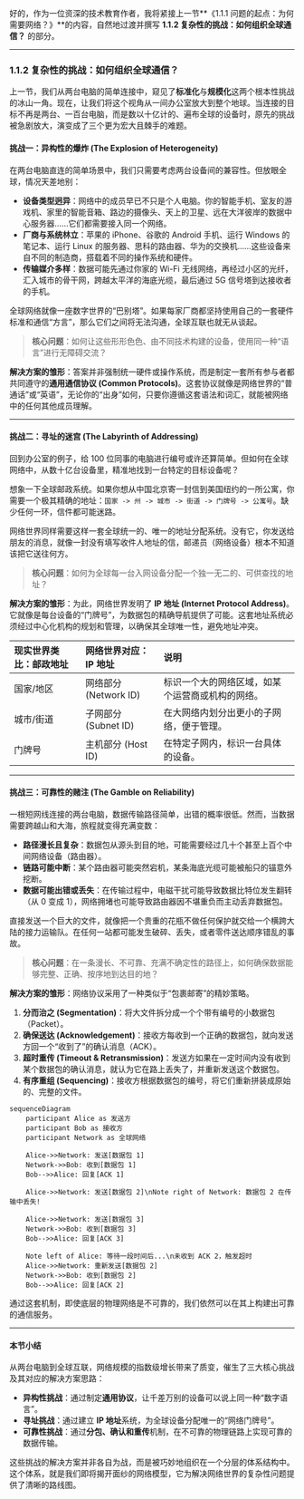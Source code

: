 好的，作为一位资深的技术教育作者，我将紧接上一节**《1.1.1 问题的起点：为何需要网络？》**的内容，自然地过渡并撰写 **1.1.2 复杂性的挑战：如何组织全球通信？** 的部分。

---

### 1.1.2 复杂性的挑战：如何组织全球通信？

上一节，我们从两台电脑的简单连接中，窥见了**标准化**与**规模化**这两个根本性挑战的冰山一角。现在，让我们将这个视角从一间办公室放大到整个地球。当连接的目标不再是两台、一百台电脑，而是数以十亿计的、遍布全球的设备时，原先的挑战被急剧放大，演变成了三个更为宏大且棘手的难题。

#### 挑战一：异构性的爆炸 (The Explosion of Heterogeneity)

在两台电脑直连的简单场景中，我们只需要考虑两台设备间的兼容性。但放眼全球，情况天差地别：

*   **设备类型迥异**：网络中的成员早已不只是个人电脑。你的智能手机、室友的游戏机、家里的智能音箱、路边的摄像头、天上的卫星、远在大洋彼岸的数据中心服务器……它们都需要接入同一个网络。
*   **厂商与系统林立**：苹果的 iPhone、谷歌的 Android 手机、运行 Windows 的笔记本、运行 Linux 的服务器、思科的路由器、华为的交换机……这些设备来自不同的制造商，搭载着不同的操作系统和硬件。
*   **传输媒介多样**：数据可能先通过你家的 Wi-Fi 无线网络，再经过小区的光纤，汇入城市的骨干网，跨越太平洋的海底光缆，最后通过 5G 信号塔到达接收者的手机。

全球网络就像一座数字世界的“巴别塔”。如果每家厂商都坚持使用自己的一套硬件标准和通信“方言”，那么它们之间将无法沟通，全球互联也就无从谈起。

> **核心问题**：如何让这些形形色色、由不同技术构建的设备，使用同一种“语言”进行无障碍交流？

**解决方案的雏形**：答案并非强制统一硬件或操作系统，而是制定一套所有参与者都共同遵守的**通用通信协议 (Common Protocols)**。这套协议就像是网络世界的“普通话”或“英语”，无论你的“出身”如何，只要你遵循这套语法和词汇，就能被网络中的任何其他成员理解。

---

#### 挑战二：寻址的迷宫 (The Labyrinth of Addressing)

回到办公室的例子，给 100 位同事的电脑进行编号或许还算简单。但如何在全球网络中，从数十亿台设备里，精准地找到一台特定的目标设备呢？

想象一下全球邮政系统。如果你想从中国北京寄一封信到美国纽约的一所公寓，你需要一个极其精确的地址：`国家 -> 州 -> 城市 -> 街道 -> 门牌号 -> 公寓号`。缺少任何一环，信件都可能迷路。

网络世界同样需要这样一套全球统一的、唯一的地址分配系统。没有它，你发送给朋友的消息，就像一封没有填写收件人地址的信，邮递员（网络设备）根本不知道该把它送往何方。

> **核心问题**：如何为全球每一台入网设备分配一个独一无二的、可供查找的地址？

**解决方案的雏形**：为此，网络世界发明了 **IP 地址 (Internet Protocol Address)**。它就像是每台设备的“门牌号”，为数据包的精确导航提供了可能。这套地址系统必须经过中心化机构的规划和管理，以确保其全球唯一性，避免地址冲突。

| **现实世界类比：邮政地址** | **网络世界对应：IP 地址** | **说明** |
| :--- | :--- | :--- |
| 国家/地区 | 网络部分 (Network ID) | 标识一个大的网络区域，如某个运营商或机构的网络。 |
| 城市/街道 | 子网部分 (Subnet ID) | 在大网络内划分出更小的子网络，便于管理。 |
| 门牌号 | 主机部分 (Host ID) | 在特定子网内，标识一台具体的设备。 |

---

#### 挑战三：可靠性的赌注 (The Gamble on Reliability)

一根短网线连接的两台电脑，数据传输路径简单，出错的概率很低。然而，当数据需要跨越山和大海，旅程就变得充满变数：

*   **路径漫长且复杂**：数据包从源头到目的地，可能需要经过几十个甚至上百个中间网络设备（路由器）。
*   **链路可能中断**：某个路由器可能突然宕机，某条海底光缆可能被船只的锚意外挖断。
*   **数据可能出错或丢失**：在传输过程中，电磁干扰可能导致数据比特位发生翻转（从 0 变成 1），网络拥堵也可能导致路由器因不堪重负而主动丢弃数据包。

直接发送一个巨大的文件，就像把一个贵重的花瓶不做任何保护就交给一个横跨大陆的接力运输队。在任何一站都可能发生破碎、丢失，或者零件送达顺序错乱的事故。

> **核心问题**：在一条漫长、不可靠、充满不确定性的路径上，如何确保数据能够完整、正确、按序地到达目的地？

**解决方案的雏形**：网络协议采用了一种类似于“包裹邮寄”的精妙策略。

1.  **分而治之 (Segmentation)**：将大文件拆分成一个个带有编号的小数据包（Packet）。
2.  **确保送达 (Acknowledgement)**：接收方每收到一个正确的数据包，就向发送方回一个“收到了”的确认消息（ACK）。
3.  **超时重传 (Timeout & Retransmission)**：发送方如果在一定时间内没有收到某个数据包的确认消息，就认为它在路上丢失了，并重新发送这个数据包。
4.  **有序重组 (Sequencing)**：接收方根据数据包的编号，将它们重新拼装成原始的、完整的文件。

```mermaid
sequenceDiagram
    participant Alice as 发送方
    participant Bob as 接收方
    participant Network as 全球网络

    Alice->>Network: 发送[数据包 1]
    Network->>Bob: 收到[数据包 1]
    Bob-->>Alice: 回复[ACK 1]

    Alice->>Network: 发送[数据包 2]\nNote right of Network: 数据包 2 在传输中丢失!
    
    Alice->>Network: 发送[数据包 3]
    Network->>Bob: 收到[数据包 3]
    Bob-->>Alice: 回复[ACK 3]
    
    Note left of Alice: 等待一段时间后...\n未收到 ACK 2，触发超时
    Alice->>Network: 重新发送[数据包 2]
    Network->>Bob: 收到[数据包 2]
    Bob-->>Alice: 回复[ACK 2]
```

通过这套机制，即使底层的物理网络是不可靠的，我们依然可以在其上构建出可靠的通信服务。

---

#### 本节小结

从两台电脑到全球互联，网络规模的指数级增长带来了质变，催生了三大核心挑战及其对应的解决方案思路：

*   **异构性挑战**：通过制定**通用协议**，让千差万别的设备可以说上同一种“数字语言”。
*   **寻址挑战**：通过建立 **IP 地址**系统，为全球设备分配唯一的“网络门牌号”。
*   **可靠性挑战**：通过**分包、确认和重传**机制，在不可靠的物理链路上实现可靠的数据传输。

这些挑战的解决方案并非各自为战，而是被巧妙地组织在一个分层的体系结构中。这个体系，就是我们即将揭开面纱的网络模型，它为解决网络世界的复杂性问题提供了清晰的路线图。